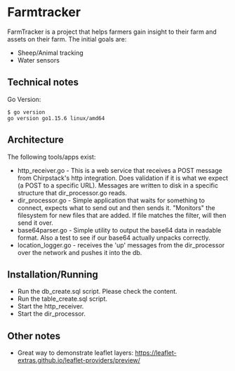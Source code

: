 # Farmtracker

FarmTracker is a project that helps farmers gain insight to their farm and assets on their farm.
The initial goals are:

-  Sheep/Animal tracking
-  Water sensors

## Technical notes

Go Version:

```
$ go version
go version go1.15.6 linux/amd64
```

## Architecture

The following tools/apps exist:

-  http_receiver.go - This is a web service that receives a POST message from Chirpstack's http integration. Does validation if it is what we expect (a POST to a specific URL). Messages are written to disk in a specific structure that dir_processor.go reads.
-  dir_processor.go - Simple application that waits for something to connect, expects what to send out and then sends it. "Monitors" the filesystem for new files that are added. If file matches the filter, will then send it over.
-  base64parser.go - Simple utility to output the base64 data in readable format. Also a test to see if our base64 actually unpacks correctly.
-  location_logger.go - receives the 'up' messages from the dir_processor over the network and pushes it into the db.

## Installation/Running

-  Run the db_create.sql script. Please check the content.
-  Run the table_create.sql script.
-  Start the http_receiver.
-  Start the dir_processor.

## Other notes

-  Great way to demonstrate leaflet layers: https://leaflet-extras.github.io/leaflet-providers/preview/
